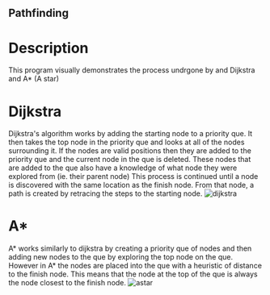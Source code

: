 ## Pathfinding


# Description
This program visually demonstrates the process undrgone by and Dijkstra and A* (A star)

# Dijkstra
Dijkstra's algorithm works by adding the starting node to a priority que. It then takes the top node in the priority que and looks at all of the nodes surrounding it. If the nodes are valid positions then they are added to the priority que and the current node in the que is deleted. These nodes that are added to the que also have a knowledge of what node they were explored from (ie. their parent node) This process is continued until a node is discovered with the same location as the finish node. From that node, a path is created by retracing the steps to the starting node. 
![dijkstra](https://user-images.githubusercontent.com/36581610/45467345-158f0900-b6ed-11e8-907d-643e091c40a3.gif)

# A*
A* works similarly to dijkstra by creating a priority que of nodes and then adding new nodes to the que by exploring the top node on the que. However in A* the nodes are placed into the que with a heuristic of distance to the finish node. This means that the node at the top of the que is always the node closest to the finish node.
![astar](https://user-images.githubusercontent.com/36581610/45467160-1a06f200-b6ec-11e8-979f-5b90814fe057.gif)
